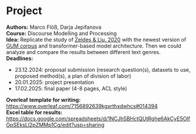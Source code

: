 # Project 

**Authors:** Marco Flöß, Darja Jepifanova  
**Course:** Discourse Modelling and Processing  
**Idea:** Replicate the study of [Zeldes & Liu, 2020](https://github.com/ydarja/disco-project/blob/main/zeldes_liu_2020.pdf) with the newest version of [GUM corpus](https://github.com/amir-zeldes/gum/tree/master/rst/dependencies) and transformer-based model architecture. Then we could analyze and compare the results between different text genres.  
**Deadlines:**
 - 23.12.2024: proposal submission (research question(s), datasets to use, proposed method(s), a plan of division of labor)
 - 20.01.2025: project presentation
 - 17.02.2025: final paper (4-8 pages, ACL style)

**Overleaf template for writing:** https://www.overleaf.com/7156892639kgxrthxdwhcs#014394  
**Excel table for results:** https://docs.google.com/spreadsheets/d/1NCJh5BHctQUtRghe6AkCyE5OlfGpSEksLl2pZMMp1Cg/edit?usp=sharing
